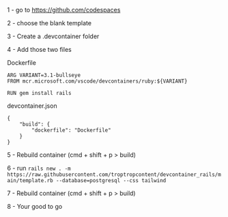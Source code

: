 1 - go to https://github.com/codespaces

2 - choose the blank template

3 - Create a .devcontainer folder

4 - Add those two files 

Dockerfile

```
ARG VARIANT=3.1-bullseye
FROM mcr.microsoft.com/vscode/devcontainers/ruby:${VARIANT}

RUN gem install rails 
```

devcontainer.json

```
{
    "build": {
        "dockerfile": "Dockerfile"
    }
}
```

5 - Rebuild container (cmd + shift + p > build)

6 - run `rails new . -m https://raw.githubusercontent.com/troptropcontent/devcontainer_rails/main/template.rb --database=postgresql --css tailwind`

7 - Rebuild container (cmd + shift + p > build)

8 - Your good to go